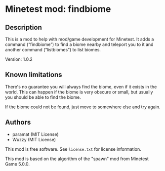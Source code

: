 # Minetest mod: findbiome

## Description
This is a mod to help with mod/game development for Minetest.
It adds a command (“findbiome”) to find a biome nearby and teleport you to it
and another command (“listbiomes”) to list biomes.

Version: 1.0.2

## Known limitations
There's no guarantee you will always find the biome, even if it exists in the world.
This can happen if the biome is very obscure or small, but usually you should be
able to find the biome.

If the biome could not be found, just move to somewhere else and try again.

## Authors
- paramat (MIT License)
- Wuzzy (MIT License)

This mod is free software. See `license.txt` for license information.

This mod is based on the algorithm of the "spawn" mod from Minetest Game 5.0.0.
